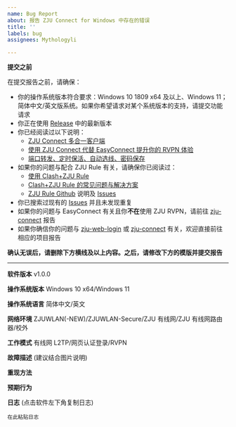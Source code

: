 ```yaml
---
name: Bug Report
about: 报告 ZJU Connect for Windows 中存在的错误
title: ''
labels: bug
assignees: Mythologyli

---
```


**提交之前**

在提交报告之前，请确保：
+ 你的操作系统版本符合要求：Windows 10 1809 x64 及以上、Windows 11；简体中文/英文版系统。如果你希望请求对某个系统版本的支持，请提交功能请求
+ 你正在使用 [Release](https://github.com/Mythologyli/ZJU-Connect-for-Windows/releases) 中的最新版本
+ 你已经阅读过以下说明：
    + [ZJU Connect 多合一客户端](https://www.cc98.org/topic/5704061)
    + [使用 ZJU Connect 代替 EasyConnect 提升你的 RVPN 体验](https://www.cc98.org/topic/5521873)
    + [端口转发、定时保活、自动选线、密码保存](https://www.cc98.org/topic/5570875)
+ 如果你的问题与配合 ZJU Rule 有关，请确保你已阅读过：
    + [使用 Clash+ZJU Rule](https://www.cc98.org/topic/5257184)
    + [Clash+ZJU Rule 的常见问题与解决方案](https://www.cc98.org/topic/5677200)
    + [ZJU Rule Github](https://github.com/Mythologyli/ZJU-Rule) 说明及 [Issues](https://github.com/Mythologyli/ZJU-Rule/issues?q=is%3Aissue)
+ 你已搜索过现有的 [Issues](https://github.com/Mythologyli/ZJU-Connect-for-Windows/issues?q=is%3Aissue) 并且未发现重复
+ 如果你的问题与 EasyConnect 有关且你**不在**使用 ZJU RVPN，请前往 [zju-connect](https://github.com/Mythologyli/zju-connect) 报告
+ 如果你确信你的问题与 [zju-web-login](https://github.com/Mythologyli/zju-web-login) 或 [zju-connect](https://github.com/Mythologyli/zju-connect) 有关，欢迎直接前往相应的项目报告

**确认无误后，请删除下方横线及以上内容。之后，请修改下方的模版并提交报告**

---

**软件版本**
v1.0.0

**操作系统版本**
Windows 10 x64/Windows 11

**操作系统语言**
简体中文/英文

**网络环境**
ZJUWLAN(-NEW)/ZJUWLAN-Secure/ZJU 有线网/ZJU 有线网路由器/校外

**工作模式**
有线网 L2TP/网页认证登录/RVPN

**故障描述** (建议结合图片说明)


**重现方法**


**预期行为**


**日志** (点击软件左下角复制日志)
```
在此粘贴日志
```
